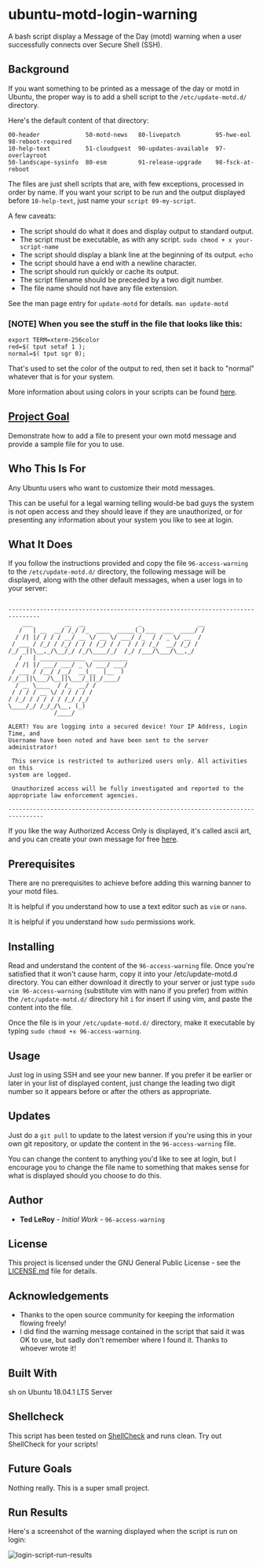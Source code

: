 # ubuntu-motd-login-warning
A bash script display a Message of the Day (motd) warning when a user successfully connects over Secure Shell (SSH).

## Background

If you want something to be printed as a message of the day or motd in Ubuntu, the proper way is to add a shell script to the `/etc/update-motd.d/` directory.

Here's the default content of that directory:

```
00-header             50-motd-news   80-livepatch          95-hwe-eol         98-reboot-required
10-help-text          51-cloudguest  90-updates-available  97-overlayroot     
50-landscape-sysinfo  80-esm         91-release-upgrade    98-fsck-at-reboot
```
The files are just shell scripts that are, with few exceptions, processed in order by name. If you want your script to be run and the output displayed before `10-help-text`, just name your `script 09-my-script`. 

A few caveats:

* The script should do what it does and display output to standard output.
* The script must be executable, as with any script. `sudo chmod + x your-script-name`
* The script should display a blank line at the beginning of its output. `echo`
* The script should have a end with a newline character. 
* The script should run quickly or cache its output. 
* The script filename should be preceded by a two digit number.
* The file name should not have any file extension.

See the man page entry for `update-motd` for details. `man update-motd`

### [NOTE] When you see the stuff in the file that looks like this:

```
export TERM=xterm-256color
red=$( tput setaf 1 );
normal=$( tput sgr 0);
```
That's used to set the color of the output to red, then set it back to "normal" whatever that is for your system.

More information about using colors in your scripts can be found [here](https://unix.stackexchange.com/questions/139056/how-do-i-use-colors-in-the-motd).


## [Project Goal](#project-goal)

Demonstrate how to add a file to present your own motd message and provide a sample file for you to use.

## Who This Is For

Any Ubuntu users who want to customize their motd messages.

This can be useful for a legal warning telling would-be bad guys the system is not open access and they should leave if they are unauthorized, or for presenting any information about your system you like to see at login.

## What It Does

If you follow the instructions provided and copy the file `96-access-warning` to the `/etc/update-motd.d/` directory, the following message will be displayed, along with the other default messages, when a user logs in to your server:

```

-------------------------------------------------------------------------------
    ___         __  __               _                __
   /   | __  __/ /_/ /_  ____  _____(_)___  ___  ____/ /
  / /| |/ / / / __/ __ \/ __ \/ ___/ /_  / / _ \/ __  /
 / ___ / /_/ / /_/ / / / /_/ / /  / / / /_/  __/ /_/ /
/_/ _||\__,_/\__/_/ /_/\____/_/  /_/ /___/\___/\__,_/
   /   | _____________  __________
  / /| |/ ___/ ___/ _ \/ ___/ ___/
 / ___ / /__/ /__/  __(__  |__  )
/_/__||\___/\__||\___/_||_/____/
  / __ \____  / /_  __/ /
 / / / / __ \/ / / / / /
/ /_/ / / / / / /_/ /_/
\____/_/ /_/_/\__, (_)
             /____/

ALERT! You are logging into a secured device! Your IP Address, Login Time, and
Username have been noted and have been sent to the server administrator!

 This service is restricted to authorized users only. All activities on this
system are logged.

 Unauthorized access will be fully investigated and reported to the
appropriate law enforcement agencies.

--------------------------------------------------------------------------------

```

If you like the way Authorized Access Only is displayed, it's called ascii art, and you can create your own message for free [here](http://patorjk.com/software/taag/#p=display&f=Graffiti&t=Type%20Something%20).

## Prerequisites

There are no prerequisites to achieve before adding this warning banner to your motd files.

It is helpful if you understand how to use a text editor such as `vim` or `nano`.

It is helpful if you understand how `sudo` permissions work.

## Installing

Read and understand the content of the `96-access-warning` file. Once you're satisfied that it won't cause harm, copy it into your /etc/update-motd.d directory. You can either download it directly to your server or just type `sudo vim 96-access-warning` (substitute vim with nano if you prefer) from within the `/etc/update-motd.d/` directory hit `i` for insert if using vim, and paste the content into the file.

Once the file is in your `/etc/update-motd.d/` directory, make it executable by typing `sudo chmod +x 96-access-warning`.

## Usage

Just log in using SSH and see your new banner. If you prefer it be earlier or later in your list of displayed content, just change the leading two digit number so it appears before or after the others as appropriate.

## Updates

Just do a `git pull` to update to the latest version if you're using this in your own git repository, or update the content in the `96-access-warning` file. 

You can change the content to anything you'd like to see at login, but I encourage you to change the file name to something that makes sense for what is displayed should you choose to do this.

## Author

* **Ted LeRoy** - *Initial Work* - `96-access-warning`

## License

This project is licensed under the GNU General Public License - see the [LICENSE.md](https://github.com/TedLeRoy/docksec/blob/master/LICENSE) file for details.

## Acknowledgements

* Thanks to the open source community for keeping the information flowing freely!
* I did find the warning message contained in the script that said it was OK to use, but sadly don't remember where I found it. Thanks to whoever wrote it!

## Built With

sh on Ubuntu 18.04.1 LTS Server 

## Shellcheck

This script has been tested on [ShellCheck](https://www.shellcheck.net/) and runs clean. Try out ShellCheck for your scripts!

## Future Goals

Nothing really. This is a super small project.

## Run Results

Here's a screenshot of the warning displayed when the script is run on login:

![login-script-run-results](https://i.ibb.co/rHNM3mB/script-run-screenshot.png)
